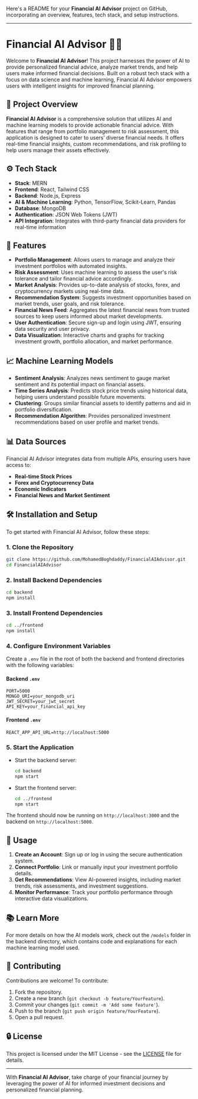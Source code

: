 Here's a README for your **Financial AI Advisor** project on GitHub, incorporating an overview, features, tech stack, and setup instructions.

---

# Financial AI Advisor 💸🤖

Welcome to **Financial AI Advisor**! This project harnesses the power of AI to provide personalized financial advice, analyze market trends, and help users make informed financial decisions. Built on a robust tech stack with a focus on data science and machine learning, Financial AI Advisor empowers users with intelligent insights for improved financial planning.

## 🚀 Project Overview

**Financial AI Advisor** is a comprehensive solution that utilizes AI and machine learning models to provide actionable financial advice. With features that range from portfolio management to risk assessment, this application is designed to cater to users’ diverse financial needs. It offers real-time financial insights, custom recommendations, and risk profiling to help users manage their assets effectively.

## ⚙️ Tech Stack
- **Stack**: MERN
- **Frontend**: React, Tailwind CSS
- **Backend**: Node.js, Express
- **AI & Machine Learning**: Python, TensorFlow, Scikit-Learn, Pandas
- **Database**: MongoDB
- **Authentication**: JSON Web Tokens (JWT)
- **API Integration**: Integrates with third-party financial data providers for real-time information

## 🔋 Features

- **Portfolio Management**: Allows users to manage and analyze their investment portfolios with automated insights.
- **Risk Assessment**: Uses machine learning to assess the user's risk tolerance and tailor financial advice accordingly.
- **Market Analysis**: Provides up-to-date analysis of stocks, forex, and cryptocurrency markets using real-time data.
- **Recommendation System**: Suggests investment opportunities based on market trends, user goals, and risk tolerance.
- **Financial News Feed**: Aggregates the latest financial news from trusted sources to keep users informed about market developments.
- **User Authentication**: Secure sign-up and login using JWT, ensuring data security and user privacy.
- **Data Visualization**: Interactive charts and graphs for tracking investment growth, portfolio allocation, and market performance.

## 📈 Machine Learning Models

- **Sentiment Analysis**: Analyzes news sentiment to gauge market sentiment and its potential impact on financial assets.
- **Time Series Analysis**: Predicts stock price trends using historical data, helping users understand possible future movements.
- **Clustering**: Groups similar financial assets to identify patterns and aid in portfolio diversification.
- **Recommendation Algorithm**: Provides personalized investment recommendations based on user profile and market trends.

## 📊 Data Sources

Financial AI Advisor integrates data from multiple APIs, ensuring users have access to:
- **Real-time Stock Prices**
- **Forex and Cryptocurrency Data**
- **Economic Indicators**
- **Financial News and Market Sentiment**

## 🛠️ Installation and Setup

To get started with Financial AI Advisor, follow these steps:

### 1. Clone the Repository

```bash
git clone https://github.com/MohamedBoghdaddy/FinancialAIAdvisor.git
cd FinancialAIAdvisor
```

### 2. Install Backend Dependencies

```bash
cd backend
npm install
```

### 3. Install Frontend Dependencies

```bash
cd ../frontend
npm install
```

### 4. Configure Environment Variables

Create a `.env` file in the root of both the backend and frontend directories with the following variables:

#### Backend `.env`

```env
PORT=5000
MONGO_URI=your_mongodb_uri
JWT_SECRET=your_jwt_secret
API_KEY=your_financial_api_key
```

#### Frontend `.env`

```env
REACT_APP_API_URL=http://localhost:5000
```

### 5. Start the Application

- Start the backend server:

  ```bash
  cd backend
  npm start
  ```

- Start the frontend server:

  ```bash
  cd ../frontend
  npm start
  ```

The frontend should now be running on `http://localhost:3000` and the backend on `http://localhost:5000`.

## 🧩 Usage

1. **Create an Account**: Sign up or log in using the secure authentication system.
2. **Connect Portfolio**: Link or manually input your investment portfolio details.
3. **Get Recommendations**: View AI-powered insights, including market trends, risk assessments, and investment suggestions.
4. **Monitor Performance**: Track your portfolio performance through interactive data visualizations.

## 📚 Learn More

For more details on how the AI models work, check out the `/models` folder in the backend directory, which contains code and explanations for each machine learning model used.

## 🤝 Contributing

Contributions are welcome! To contribute:
1. Fork the repository.
2. Create a new branch (`git checkout -b feature/YourFeature`).
3. Commit your changes (`git commit -m 'Add some feature'`).
4. Push to the branch (`git push origin feature/YourFeature`).
5. Open a pull request.

## 🔒 License

This project is licensed under the MIT License - see the [LICENSE](LICENSE) file for details.

---

With **Financial AI Advisor**, take charge of your financial journey by leveraging the power of AI for informed investment decisions and personalized financial planning.
